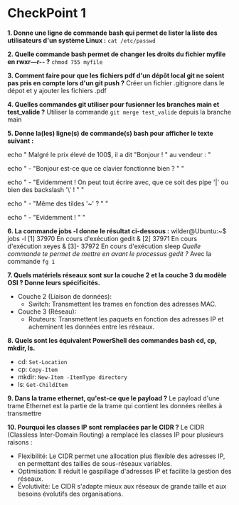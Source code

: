 
# CheckPoint 1 

**1. Donne une ligne de commande bash qui permet de lister la liste des utilisateurs d'un système Linux :**
`cat /etc/passwd`

**2. Quelle commande bash permet de changer les droits du fichier myfile en rwxr—r-- ?**
`chmod 755 myfile`

**3. Comment faire pour que les fichiers pdf d'un dépôt local git ne soient pas pris en compte lors d'un git push ?**
Créer un fichier .gitignore dans le dépot et y ajouter les fichiers .pdf

**4. Quelles commandes git utiliser pour fusionner les branches main et test_valide ?**
Utiliser la commande `git merge test_valide` depuis la branche main

**5. Donne la(les) ligne(s) de commande(s) bash pour afficher le texte suivant :**

echo " Malgré le prix élevé de 100$, il a dit "Bonjour ! " au vendeur : "

echo " - "Bonjour est-ce que ce clavier fonctionne bien ? " "

echo " - "Evidemment ! On peut tout écrire avec, que ce soit des pipe '|' ou bien des backslash '\\' ! " " 

echo " - "Même des tildes '~' ? " "

echo " - "Evidemment ! " "

**6. La commande jobs -l donne le résultat ci-dessous :**
wilder@Ubuntu:~$ jobs -l
[1]  37970 En cours d'exécution   gedit &
[2]  37971 En cours d'exécution   xeyes &
[3]- 37972 En cours d'exécution   sleep
*Quelle commande te permet de mettre en avant le processus gedit ?*
Avec la commande `fg 1`

**7. Quels matériels réseaux sont sur la couche 2 et la couche 3 du modèle OSI ? Donne leurs spécificités.**
- Couche 2 (Liaison de données):
    - Switch: Transmettent les trames en fonction des adresses MAC.
- Couche 3 (Réseau):
    - Routeurs: Transmettent les paquets en fonction des adresses IP et acheminent les données entre les réseaux.

**8. Quels sont les équivalent PowerShell des commandes bash cd, cp, mkdir, ls.**
- cd: `Set-Location`
- cp: `Copy-Item`
- mkdir: `New-Item -ItemType directory`
- ls: `Get-ChildItem`

**9. Dans la trame ethernet, qu'est-ce que le payload ?**
Le payload d'une trame Ethernet est la partie de la trame qui contient les données réelles à transmettre

**10. Pourquoi les classes IP sont remplacées par le CIDR ?**
Le CIDR (Classless Inter-Domain Routing) a remplacé les classes IP pour plusieurs raisons :
- Flexibilité: Le CIDR permet une allocation plus flexible des adresses IP, en permettant des tailles de sous-réseaux variables.
- Optimisation: Il réduit le gaspillage d'adresses IP et facilite la gestion des réseaux.
- Évolutivité: Le CIDR s'adapte mieux aux réseaux de grande taille et aux besoins évolutifs des organisations.
